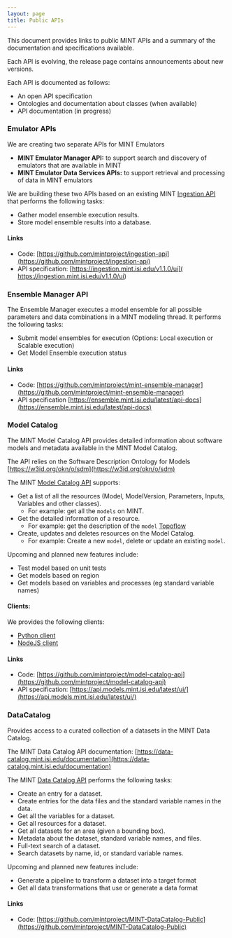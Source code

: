 ```yaml
---
layout: page
title: Public APIs
---
```


This document provides links to public MINT APIs and a summary of the documentation and specifications available.
 
Each API is evolving, the release page contains announcements about new versions.

Each API is documented as follows:
- An open API specification
- Ontologies and documentation about classes (when available)
- API documentation (in progress)

### Emulator APIs

We are creating two separate APIs for MINT Emulators
- **MINT Emulator Manager API:** to support search and discovery of emulators that are available in MINT
- **MINT Emulator Data Services APIs:** to support retrieval and processing of data in MINT emulators

We are building these two APIs based on an existing MINT [Ingestion API](https://ingestion.mint.isi.edu/v1.1.0/ui) that performs the following tasks:

- Gather model ensemble execution results.
- Store model ensemble results into a database.

#### Links
- Code: [https://github.com/mintproject/ingestion-api](https://github.com/mintproject/ingestion-api)
- API specification: [https://ingestion.mint.isi.edu/v1.1.0/ui]( https://ingestion.mint.isi.edu/v1.1.0/ui)


### Ensemble Manager API

The Ensemble Manager executes a model ensemble for all possible parameters and data combinations in a MINT modeling thread. It performs the following tasks:

- Submit model ensembles for execution (Options: Local execution or Scalable execution)
- Get Model Ensemble execution status


#### Links

- Code: [https://github.com/mintproject/mint-ensemble-manager](https://github.com/mintproject/mint-ensemble-manager)
- API specification [https://ensemble.mint.isi.edu/latest/api-docs](https://ensemble.mint.isi.edu/latest/api-docs)



### Model Catalog

The MINT Model Catalog API provides detailed information about software models and metadata available in the MINT Model Catalog.

The API relies on the Software Description Ontology for Models  [https://w3id.org/okn/o/sdm](https://w3id.org/okn/o/sdm)

The MINT [Model Catalog API](https://api.models.mint.isi.edu/latest/ui/) supports:

- Get a list of all the resources (Model, ModelVersion, Parameters, Inputs, Variables and other classes).
  - For example: get all the `models` on MINT.
- Get the detailed information of a resource.
  - For example: get the description of the `model` [Topoflow](https://dev.mint.isi.edu/south_sudan/models/explore/TOPOFLOW/topoflow_3.5/topoflow_cfg_simple/topoflow_cfg_simple_Guder)
- Create, updates and deletes resources on the Model Catalog.
    - For example: Create a new `model`, delete or update an existing `model`.

Upcoming and planned new features include:
- Test model based on unit tests
- Get models based on region
- Get models based on variables and processes (eg standard variable names)


#### Clients:

We provides the following clients:

- [Python client](https://github.com/mintproject/model-catalog-python-api-client)
- [NodeJS client](https://github.com/mintproject/model-catalog-fetch-api-client)

#### Links

- Code: [https://github.com/mintproject/model-catalog-api](https://github.com/mintproject/model-catalog-api)
- API specification: [https://api.models.mint.isi.edu/latest/ui/](https://api.models.mint.isi.edu/latest/ui/)


### DataCatalog

Provides access to a curated collection of a datasets in the MINT Data Catalog.

The MINT Data Catalog API documentation: [https://data-catalog.mint.isi.edu/documentation](https://data-catalog.mint.isi.edu/documentation)

The MINT [Data Catalog API](https://data-catalog.mint.isi.edu/documentation) performs the following tasks:

- Create an entry for a dataset.
- Create entries for the data files and the standard variable names in the data.
- Get all the variables for a dataset.
- Get all resources for a dataset.
- Get all datasets for an area (given a bounding box).
- Metadata about the dataset, standard variable names, and files.
- Full-text search of a dataset.
- Search datasets by name, id, or standard variable names.

Upcoming and planned new features include:

- Generate a pipeline to transform a dataset into a target format
- Get all data transformations that use or generate a data format



#### Links
- Code: [https://github.com/mintproject/MINT-DataCatalog-Public](https://github.com/mintproject/MINT-DataCatalog-Public)

